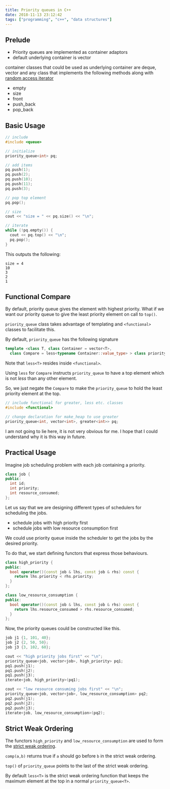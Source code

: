 ```yaml
---
title: Priority queues in C++
date: 2018-11-13 23:12:42
tags: ["programming", "c++", "data structures"]
---
```


## Prelude

- Priority queues are implemented as container adaptors
- default underlying container is vector

container classes that could be used as underlying container are deque, vector and any class that implements the following methods along with [random access iterator](http://www.cplusplus.com/reference/iterator/RandomAccessIterator/)
  - empty
  - size
  - front
  - push_back
  - pop_back

## Basic Usage

```cpp
// include
#include <queue>

// initialize
priority_queue<int> pq;

// add items
pq.push(1);
pq.push(2);
pq.push(10);
pq.push(11);
pq.push(3);

// pop top element
pq.pop();

// size
cout << "size = " << pq.size() << "\n";

// iterate
while (!pq.empty()) {
  cout << pq.top() << "\n";
  pq.pop();
}
```
This outputs the following:
```
size = 4
10
3
2
1
```

## Functional Compare
By default, priority queue gives the element with highest priority. What if we want our priority queue to give the least priority element on call to `top()`.

`priority_queue` class takes advantage of templating and `<functional>` classes to facilitate this.

By default, `priority_queue` has the following signature
```cpp
template <class T, class Container = vector<T>,
  class Compare = less<typename Container::value_type> > class priority_queue;
```

Note that `less<T>` resides inside `<functional>`.

Using `less` for `Compare` instructs `priority_queue` to have a top element which is not *less* than any other element.

So, we just negate the `Compare` to make the `priority_queue` to hold the least priority element at the top.

```cpp
// include functional for greater, less etc. classes
#include <functional>

// change declaration for make_heap to use greater
priority_queue<int, vector<int>, greater<int>> pq;
```

I am not going to lie here, it is not very obvious for me. I hope that I could understand why it is this way in future.

## Practical Usage

Imagine job scheduling problem with each job containing a priority.
```cpp
class job {
public:
  int id;
  int priority;
  int resource_consumed;
};
```

Let us say that we are designing different types of schedulers for scheduling the jobs.

- schedule jobs with high priority first
- schedule jobs with low resource consumption first

We could use priority queue inside the scheduler to get the jobs by the desired priority.

To do that, we start defining functors that express those behaviours.

```cpp
class high_priority {
public:
  bool operator()(const job & lhs, const job & rhs) const {
    return lhs.priority < rhs.priority;
  }
};

class low_resource_consumption {
public:
  bool operator()(const job & lhs, const job & rhs) const {
    return lhs.resource_consumed > rhs.resource_consumed;
  }
};
```

Now, the priority queues could be constructed like this.
```cpp
job j1 {1, 101, 40};
job j2 {2, 50, 50};
job j3 {3, 102, 60};

cout << "high priority jobs first" << "\n";
priority_queue<job, vector<job>, high_priority> pq1;
pq1.push(j1);
pq1.push(j2);
pq1.push(j3);
iterate<job, high_priority>(pq1);

cout << "low resource consuming jobs first" << "\n";
priority_queue<job, vector<job>, low_resource_consumption> pq2;
pq2.push(j1);
pq2.push(j2);
pq2.push(j3);
iterate<job, low_resource_consumption>(pq2);
```

## Strict Weak Ordering

The functors `high_priority` and `low_resource_consumption` are used to form the [strict weak ordering](https://en.wikipedia.org/wiki/Weak_ordering#Examples).

`comp(a,b)` returns true if `a` should go before `b` in the strict weak ordering.

`top()` of `priority_queue` points to the last of the strict weak ordering.

By default `less<T>` is the strict weak ordering function that keeps the maximum element at the top in a normal `priority_queue<T>`.
